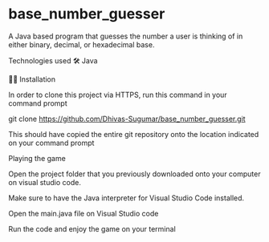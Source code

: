 # base_number_guesser
A Java based program that guesses the number a user is thinking of in either binary, decimal, or hexadecimal base. 

Technologies used 🛠
Java 

👷‍♂️ Installation

In order to clone this project via HTTPS, run this command in your command prompt 

git clone https://github.com/Dhivas-Sugumar/base_number_guesser.git

This should have copied the entire git repository onto the location indicated on your command prompt

Playing the game  

Open the project folder that you previously downloaded onto your computer on visual studio code. 

Make sure to have the Java interpreter for Visual Studio Code installed. 

Open the main.java file on Visual Studio code 

Run the code and enjoy the game on your terminal

